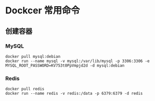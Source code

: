 # Dockcer 常用命令

## 创建容器

### MySQL

```shell copy
docker pull mysql:debian
docker run --name mysql -v mysql:/var/lib/mysql -p 3306:3306 -e MYSQL_ROOT_PASSWORD=KV753t0PpVmpjd2d -d mysql:debian
```

### Redis

```shell copy
docker pull redis
docker run --name redis -v redis:/data -p 6379:6379 -d redis
```